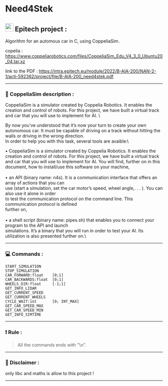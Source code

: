 
# Need4Stek

## <img width="26px" src="https://newsroom.ionis-group.com/wp-content/uploads/2018/12/epitech-logo-signature-quadri.png"/> Epitech project :

Algorithm for an automous car in C, using CoppeliaSim.

copelia : <a>https://www.coppeliarobotics.com/files/CoppeliaSim_Edu_V4_3_0_Ubuntu20_04.tar.xz</a>

link to the PDF : <a>https://intra.epitech.eu/module/2022/B-AIA-200/NAN-2-1/acti-592362/project/file/B-AIA-200_need4stek.pdf</a>

---

### :pencil: CoppeliaSim description :
   CoppeliaSim is a simulator created by Coppelia Robotics. It enables the creation and control of robots.
For this project, we have built a virtual track and car that you will use to implement for AI.
\

By now you’ve understood that it’s now your turn to create your own autonomous car. It must be capable
of driving on a track without hitting the walls or driving in the wrong direction.\
In order to help you with this task, several tools are avaible:\

• CoppeliaSim is a simulator created by Coppelia Robotics. It enables the creation and control of robots.
 For this project, we have built a virtual track and car that you will use to implement for AI. You will find,
further on in this document, how to install/use this software on your machine,\
\
• an API (binary name: n4s). It is a communication interface that offers an array of actions that you can\
 use (start a simulation, set the car motor’s speed, wheel angle,. . . ). You can also use it alone in order\
 to test the communication protocol on the command line. This communication protocol is defined\
 further on,\
 \
 • a shell script (binary name: pipes.sh) that enables you to connect your program to the API and launch\
simulations. It’s a binary that you will run in order to test your AI. Its utilization is also presented further on.\

---

### :computer: Commands :
```
START_SIMULATION    
STOP_SIMULATION     
CAR_FORWARD:float    [0;1]
CAR_BACKWARDS:float  [0;1]
WHEELS_DIR:float     [-1;1]
GET_INFO_LIDAR
GET_CURRENT_SPEED
GET_CURRENT_WHEELS
CYCLE_WAIT:int       [0; INT_MAX]
GET_CAR_SPEED_MAX
GET_CAR_SPEED_MIN
GET_INFO_SIMTIME
```

---

### :exclamation: Rule :
> All the commands ends with "\n".

---

### :no_entry_sign: Disclaimer :
only libc and maths is allow to this project !

---
